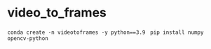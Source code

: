 # video_to_frames

``` conda create -n videotoframes -y python==3.9 ```
``` pip install numpy opencv-python```

